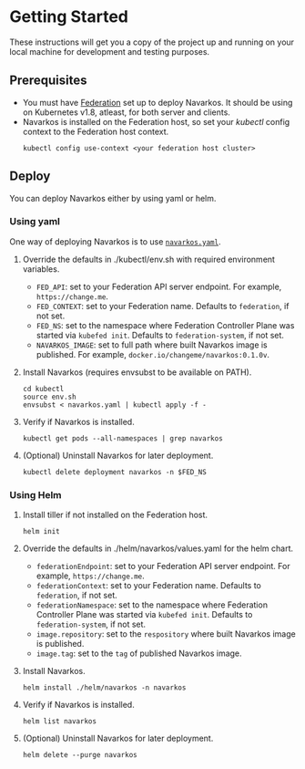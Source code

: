 # Getting Started

These instructions will get you a copy of the project up and running on your local machine for development and testing purposes.

## Prerequisites

- You must have [Federation](https://kubernetes.io/docs/tasks/federation/set-up-cluster-federation-kubefed/) set up to deploy Navarkos. It should be using on Kubernetes v1.8, atleast, for both server and clients.
- Navarkos is installed on the Federation host, so set your *kubectl* config context to the Federation host context.
	```
	kubectl config use-context <your federation host cluster>
	```

## Deploy
You can deploy Navarkos either by using yaml or helm.

### Using yaml

One way of deploying Navarkos is to use [`navarkos.yaml`](./kubectl/navarkos.yaml).

1. Override the defaults in ./kubectl/env.sh with required environment variables.
    * `FED_API`: set to your Federation API server endpoint. For example, `https://change.me`.
    * `FED_CONTEXT`: set to your Federation name. Defaults to `federation`, if not set.
    * `FED_NS`: set to the namespace where Federation Controller Plane was started via `kubefed init`. Defaults to `federation-system`, if not set.
    * `NAVARKOS_IMAGE`: set to full path where built Navarkos image is published. For example, `docker.io/changeme/navarkos:0.1.0v`.

2. Install Navarkos (requires envsubst to be available on PATH).
    ```
    cd kubectl
    source env.sh
    envsubst < navarkos.yaml | kubectl apply -f -
    ```

3. Verify if Navarkos is installed.
    ```
    kubectl get pods --all-namespaces | grep navarkos
    ```

4. (Optional) Uninstall Navarkos for later deployment.
    ```
    kubectl delete deployment navarkos -n $FED_NS
    ```

### Using Helm

1. Install tiller if not installed on the Federation host.
    ```
    helm init
    ```

2. Override the defaults in ./helm/navarkos/values.yaml for the helm chart.
    * `federationEndpoint`: set to your Federation API server endpoint. For example, `https://change.me`.
    * `federationContext`: set to your Federation name. Defaults to `federation`, if not set.
    * `federationNamespace`: set to the namespace where Federation Controller Plane was started via `kubefed init`. Defaults to `federation-system`, if not set.
    * `image.repository`: set to the `respository` where built Navarkos image is published.
    * `image.tag`: set to the `tag` of published Navarkos image.

3. Install Navarkos.
    ```
    helm install ./helm/navarkos -n navarkos
    ```

4. Verify if Navarkos is installed.
    ```
    helm list navarkos
    ```

5. (Optional) Uninstall Navarkos for later deployment.
    ```
    helm delete --purge navarkos
    ```